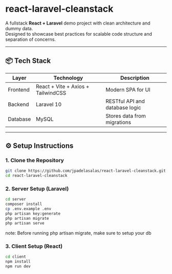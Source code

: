 # react-laravel-cleanstack

A fullstack **React + Laravel** demo project with clean architecture and dummy data.  
Designed to showcase best practices for scalable code structure and separation of concerns.

---

## 📦 Tech Stack

| Layer    | Technology                         | Description                    |
| -------- | ---------------------------------- | ------------------------------ |
| Frontend | React + Vite + Axios + TailwindCSS | Modern SPA for UI              |
| Backend  | Laravel 10                         | RESTful API and database logic |
| Database | MySQL                              | Stores data from migrations    |

---

## ⚙️ Setup Instructions

### 1. Clone the Repository

```bash
git clone https://github.com/jpadelasalas/react-laravel-cleanstack.git
cd react-laravel-cleanstack
```

### 2. Server Setup (Laravel)

```bash
cd server
composer install
cp .env.example .env
php artisan key:generate
php artisan migrate
php artisan serve
```

note: Before running php artisan migrate, make sure to setup your db

### 3. Client Setup (React)

```bash
cd client
npm install
npm run dev
```
